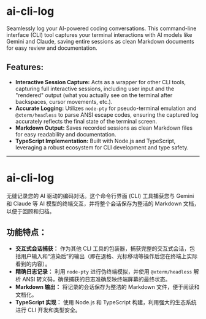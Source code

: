 # ai-cli-log

Seamlessly log your AI-powered coding conversations. This command-line interface (CLI) tool captures your terminal interactions with AI models like Gemini and Claude, saving entire sessions as clean Markdown documents for easy review and documentation.

## Features:

*   **Interactive Session Capture:** Acts as a wrapper for other CLI tools, capturing full interactive sessions, including user input and the "rendered" output (what you actually see on the terminal after backspaces, cursor movements, etc.).
*   **Accurate Logging:** Utilizes `node-pty` for pseudo-terminal emulation and `@xterm/headless` to parse ANSI escape codes, ensuring the captured log accurately reflects the final state of the terminal screen.
*   **Markdown Output:** Saves recorded sessions as clean Markdown files for easy readability and documentation.
*   **TypeScript Implementation:** Built with Node.js and TypeScript, leveraging a robust ecosystem for CLI development and type safety.

---

# ai-cli-log

无缝记录您的 AI 驱动的编码对话。这个命令行界面 (CLI) 工具捕获您与 Gemini 和 Claude 等 AI 模型的终端交互，并将整个会话保存为整洁的 Markdown 文档，以便于回顾和归档。

## 功能特点：

*   **交互式会话捕获：** 作为其他 CLI 工具的包装器，捕获完整的交互式会话，包括用户输入和“渲染后”的输出（即在退格、光标移动等操作后您在终端上实际看到的内容）。
*   **精确日志记录：** 利用 `node-pty` 进行伪终端模拟，并使用 `@xterm/headless` 解析 ANSI 转义码，确保捕获的日志准确反映终端屏幕的最终状态。
*   **Markdown 输出：** 将记录的会话保存为整洁的 Markdown 文件，便于阅读和文档化。
*   **TypeScript 实现：** 使用 Node.js 和 TypeScript 构建，利用强大的生态系统进行 CLI 开发和类型安全。
